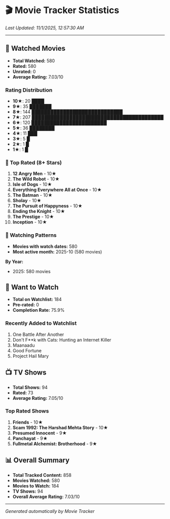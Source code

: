 # 🎬 Movie Tracker Statistics

*Last Updated: 11/1/2025, 12:57:30 AM*

---

## 🍿 Watched Movies

- **Total Watched:** 580
- **Rated:** 580
- **Unrated:** 0
- **Average Rating:** 7.03/10

### Rating Distribution

- **10★**: 20 ████
- **9★**: 35 ███████
- **8★**: 144 █████████████████████████████
- **7★**: 207 ██████████████████████████████████████████
- **6★**: 120 ████████████████████████
- **5★**: 36 ████████
- **4★**: 11 ███
- **3★**: 5 █
- **2★**: 1 █
- **1★**: 1 █

### 🌟 Top Rated (8+ Stars)

1. **12 Angry Men** - 10★
2. **The Wild Robot** - 10★
3. **Isle of Dogs** - 10★
4. **Everything Everywhere All at Once** - 10★
5. **The Batman** - 10★
6. **Sholay** - 10★
7. **The Pursuit of Happyness** - 10★
8. **Ending the Knight** - 10★
9. **The Prestige** - 10★
10. **Inception** - 10★

### 📅 Watching Patterns

- **Movies with watch dates:** 580
- **Most active month:** 2025-10 (580 movies)

**By Year:**
- 2025: 580 movies

## 📝 Want to Watch

- **Total on Watchlist:** 184
- **Pre-rated:** 0
- **Completion Rate:** 75.9%

### Recently Added to Watchlist

1. One Battle After Another
2. Don't F**k with Cats: Hunting an Internet Killer
3. Maanaadu
4. Good Fortune
5. Project Hail Mary

## 📺 TV Shows

- **Total Shows:** 94
- **Rated:** 73
- **Average Rating:** 7.05/10

### Top Rated Shows

1. **Friends** - 10★
2. **Scam 1992: The Harshad Mehta Story** - 10★
3. **Presumed Innocent** - 9★
4. **Panchayat** - 9★
5. **Fullmetal Alchemist: Brotherhood** - 9★

## 📊 Overall Summary

- **Total Tracked Content:** 858
- **Movies Watched:** 580
- **Movies to Watch:** 184
- **TV Shows:** 94
- **Overall Average Rating:** 7.03/10

---

*Generated automatically by Movie Tracker*
